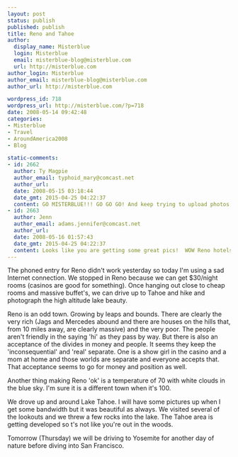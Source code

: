 ```yaml
---
layout: post
status: publish
published: publish
title: Reno and Tahoe
author:
  display_name: Misterblue
  login: Misterblue
  email: misterblue-blog@misterblue.com
  url: http://misterblue.com
author_login: Misterblue
author_email: misterblue-blog@misterblue.com
author_url: http://misterblue.com

wordpress_id: 718
wordpress_url: http://misterblue.com/?p=718
date: 2008-05-14 09:42:48
categories:
- Misterblue
- Travel
- AroundAmerica2008
- Blog

static-comments:
- id: 2662
  author: Ty Magpie
  author_email: typhoid_mary@comcast.net
  author_url: 
  date: 2008-05-15 03:18:44
  date_gmt: 2015-04-25 04:22:37
  content: GO MISTERBLUE!!! GO GO GO! And keep trying to upload photos, you are being watched so it will help to have some photos to look at when you get to it. Now tell all about Yosemite... also, have your riders starting asking "Are we there yet" yet?
- id: 2663
  author: Jenn
  author_email: adams.jennifer@comcast.net
  author_url: 
  date: 2008-05-16 01:57:43
  date_gmt: 2015-04-25 04:22:37
  content: Looks like you are getting some great pics!  WOW Reno hotels are cheap!  Maybe I do wanna go to Reno!  Keep us updated!  All is well on the home front~!
---
```

The phoned entry for Reno didn't work yesterday so today I'm using a sad Internet connection. We stopped in Reno because we can get $30/night rooms (casinos are good for something). Once hanging out close to cheap rooms and massive buffet's, we can drive up to Tahoe and hike and photograph the high altitude lake beauty.
<p>
Reno is an odd town. Growing by leaps and bounds. There are clearly the very rich (Jags and Mercedes abound and there are houses on the hills that, from 10 miles away, are clearly massive) and the very poor. The people aren't friendly in the saying 'hi' as they pass by way. But there is also an acceptance of the divides in money and people. It seems they keep the 'inconsequential' and 'real' separate. One is a show girl in the casino and a mom at home and those worlds are separate and everyone accepts that. That acceptance seems to go for money and position as well.
</p>
<p>
Another thing making Reno 'ok' is a temperature of 70 with white clouds in the blue sky. I'm sure it is a different town when it's 100.
</p>
<p>
We drove up and around Lake Tahoe. I will have some pictures up when I get some bandwidth but it was beautiful as always. We visited several of the lookouts and we threw a few rocks into the lake. The Tahoe area is getting developed so t's not like you're out in the woods.
</p>
<p>
Tomorrow (Thursday) we will be driving to Yosemite for another day of nature before diving into San Francisco.
</p>
